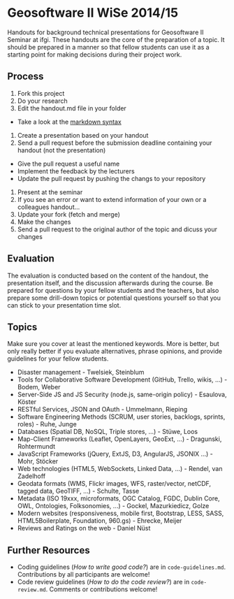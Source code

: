 # Geosoftware II WiSe 2014/15

Handouts for background technical presentations for Geosoftware II Seminar at ifgi. These handouts are the core of the preparation of a topic. It should be prepared in a manner so that fellow students can use it as a starting point for making decisions during their project work.

## Process

1. Fork this project
1. Do your research
1. Edit the handout.md file in your folder
  * Take a look at the [markdown syntax](https://guides.github.com/features/mastering-markdown/)
1. Create a presentation based on your handout
1. Send a pull request before the submission deadline containing your handout (not the presentation)
  * Give the pull request a useful name
  * Implement the feedback by the lecturers
  * Update the pull request by pushing the changs to your repository
1. Present at the seminar
1. If you see an error or want to extend information of your own or a colleagues handout...
  1. Update your fork (fetch and merge)
  1. Make the changes
  1. Send a pull request to the original author of the topic and dicuss your changes

## Evaluation

The evaluation is conducted based on the content of the handout, the presentation itself, and the discussion afterwards during the course. Be prepared for questions by your fellow students and the teachers, but also prepare some drill-down topics or potential questions yourself so that you can stick to your presentation time slot.

## Topics

Make sure you cover at least the mentioned keywords. More is better, but only really better if you evaluate alternatives, phrase opinions, and provide guidelines for your fellow students.

* Disaster management - Twelsiek, Steinblum
* Tools for Collaborative Software Development (GitHub, Trello, wikis, ...) - Bodem, Weber
* Server-Side JS and JS Security (node.js, same-origin policy) - Esaulova, Köster
* RESTful Services, JSON and OAuth - Ummelmann, Rieping
* Software Engineering Methods (SCRUM, user stories, backlogs, sprints, roles) - Ruhe, Junge
* Databases (Spatial DB, NoSQL, Triple stores, ...) - Stüwe, Loos
* Map-Client Frameworks (Leaflet, OpenLayers, GeoExt, ...) - Dragunski, Rohtermundt 
* JavaScript Frameworks (jQuery, ExtJS, D3, AngularJS, JSONIX ...) - Mohr, Stöcker
* Web technologies (HTML5, WebSockets, Linked Data, ...) - Rendel, van Zadelhoff
* Geodata formats (WMS, Flickr images, WFS, raster/vector, netCDF, tagged data, GeoTIFF, ...) - Schulte, Tasse
* Metadata (ISO 19xxx, microformats, OGC Catalog, FGDC, Dublin Core, OWL, Ontologies, Folksonomies, ...) - Gockel, Mazurkiedicz, Golze
* Modern websites (responsiveness, mobile first, Bootstrap, LESS, SASS, HTML5Boilerplate, Foundation, 960.gs) - Ehrecke, Meijer
* Reviews and Ratings on the web - Daniel Nüst

## Further Resources

* Coding guidelines (*How to write good code?*) are in ``code-guidelines.md``. Contributions by all participants are welcome!
* Code review guidelines (*How to do the code review?*) are in ``code-review.md``. Comments or contributions welcome!



